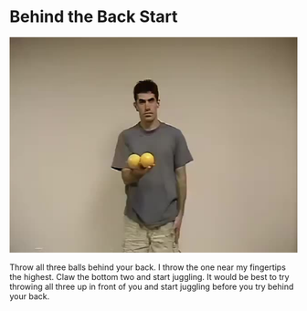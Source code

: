 # Behind the Back Start

![BehindTheBackStart](/site/videos/poster/behindthebackstart.jpg)

Throw all three balls behind your back. I throw the one near my fingertips the highest. Claw the bottom two and start juggling. It would be best to try throwing all three up in front of you and start juggling before you try behind your back.

